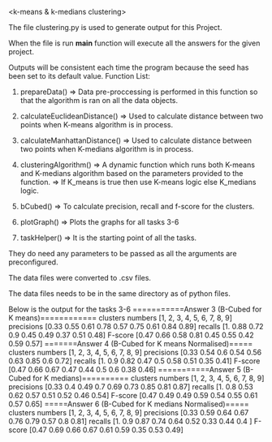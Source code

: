 <k-means & k-medians clustering>

The file clustering.py is used to generate output for this Project.

When the file is run __main__ function will execute all the answers for the given project.

Outputs will be consistent each time the program because the seed has been set to its default value.
Function List:
1) prepareData()
=> Data pre-proccessing is performed in this function so that the algorithm is ran on all the data objects.

2) calculateEuclideanDistance()
=> Used to calculate distance between two points when K-means algorithm is in process.

3) calculateManhattanDistance()
=> Used to calculate distance between two points when K-medians algorithm is in process.

4) clusteringAlgorithm()
=> A dynamic function which runs both K-means and K-medians algorithm based on the parameters provided to the function.
=> If K_means is true then use K-means logic else K_medians logic.

5) bCubed()
=> To calculate precision, recall and f-score for the clusters.

6) plotGraph()
=> Plots the graphs for all tasks 3-6

7) taskHelper()
=> It is the starting point of all the tasks.

They do need any parameters to be passed as all the arguments are preconfigured.

The data files were converted to .csv files.

The data files needs to be in the same directory as of python files.

Below is the output for the tasks 3-6
===========Answer 3 (B-Cubed for K means)============
clusters numbers [1,   2,   3,   4,   5,   6,   7,   8,   9]
precisions 		 [0.33 0.55 0.61 0.78 0.57 0.75 0.61 0.84 0.89]
recalls 		 [1.   0.88 0.72 0.9  0.45 0.49 0.37 0.51 0.48]
F-score 		 [0.47 0.66 0.58 0.81 0.45 0.55 0.42 0.59 0.57]
=======Answer 4 (B-Cubed for K means Normalised)=====
clusters numbers [1,   2,   3,   4,   5,   6,   7,   8,   9]
precisions 		 [0.33 0.54 0.6  0.54 0.56 0.63 0.85 0.6  0.72]
recalls 		 [1.   0.9  0.82 0.47 0.5  0.58 0.51 0.35 0.41]
F-score 		 [0.47 0.66 0.67 0.47 0.44 0.5  0.6  0.38 0.46]
===========Answer 5 (B-Cubed for K medians)==========
clusters numbers [1,   2,   3,   4,   5,   6,   7,   8,   9]
precisions 		 [0.33 0.4  0.49 0.7  0.69 0.73 0.85 0.81 0.87]
recalls 		 [1.   0.8  0.53 0.62 0.57 0.51 0.52 0.46 0.54]
F-score 		 [0.47 0.49 0.49 0.59 0.54 0.55 0.61 0.57 0.65]
=====Answer 6 (B-Cubed for K medians Normalised)=====
clusters numbers [1,   2,   3,   4,   5,   6,   7,   8,   9]
precisions 		 [0.33 0.59 0.64 0.67 0.76 0.79 0.57 0.8  0.81]
recalls 		 [1.   0.9  0.87 0.74 0.64 0.52 0.33 0.44 0.4 ]
F-score 		 [0.47 0.69 0.66 0.67 0.61 0.59 0.35 0.53 0.49]